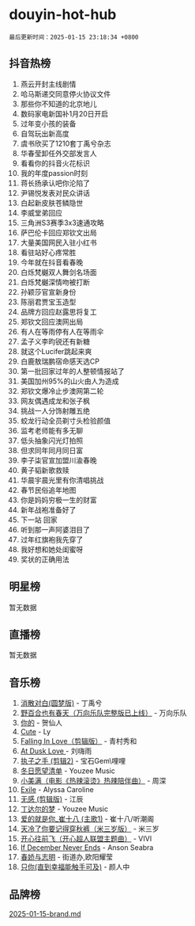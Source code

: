 # douyin-hot-hub

`最后更新时间：2025-01-15 23:18:34 +0800`

## 抖音热榜

1. 燕云开封主线剧情
1. 哈马斯递交同意停火协议文件
1. 那些你不知道的北京地儿
1. 数码家电新国补1月20日开启
1. 过年变小孩的装备
1. 自驾玩出新高度
1. 虞书欣买了1210套丁禹兮杂志
1. 华春莹卸任外交部发言人
1. 看看你的抖音火花标识
1. 我的年度passion时刻
1. 蒋长扬承认吧你沦陷了
1. 尹锡悦发表对民众讲话
1. 白起新皮肤苍鳞隐世
1. 李威堂弟回应
1. 三角洲S3赛季3x3速通攻略
1. 萨巴伦卡回应郑钦文出局
1. 大量美国网民入驻小红书
1. 看驻站好心疼常胜
1. 今年就在抖音看春晚
1. 白烁梵樾双人舞剑名场面
1. 白烁梵樾深情吻被打断
1. 孙颖莎官宣新身份
1. 陈丽君贾宝玉造型
1. 品牌方回应赵露思将复工
1. 郑钦文回应澳网出局
1. 有人在等雨停有人在等雨伞
1. 孟子义李昀锐还有新糖
1. 就这个Lucifer跳起来爽
1. 白鹿敖瑞鹏宿命感天选CP
1. 第一批回家过年的人整顿情报站了
1. 美国加州95%的山火由人为造成
1. 郑钦文爆冷止步澳网第二轮
1. 网友偶遇成龙和张子枫
1. 挑战一人分饰射雕五绝
1. 蛟龙行动全员剃寸头检验颜值
1. 监考老师能有多无聊
1. 低头抽象闪光灯拍照
1. 但求同年同月同日富
1. 李子柒官宣加盟川渝春晚
1. 黄子韬新歌救赎
1. 华晨宇晨光里有你清唱挑战
1. 春节民俗追年地图
1. 你是妈妈穷极一生的财富
1. 新年战袍准备好了
1. 下一站 回家
1. 听到那一声阿婆泪目了
1. 过年红旗袍我先穿了
1. 我好想和她处闺蜜呀
1. 奖状的正确用法

## 明星榜

暂无数据

## 直播榜

暂无数据

## 音乐榜

1. [消散对白(圆梦版)](https://sf5-hl-cdn-tos.douyinstatic.com/obj/tos-cn-ve-2774/og4jB5I5IizzoZVAAAzWgBMAsMDWoArfwBOiFs) - 丁禹兮
1. [野百合也有春天（万向乐队完整版已上线）](https://sf5-hl-cdn-tos.douyinstatic.com/obj/tos-cn-ve-2774/oMnUxhRAMiAGBqDtIPBQ7ACYQZFlJCftcgeDJE) - 万向乐队
1. [你的](https://sf5-hl-cdn-tos.douyinstatic.com/obj/tos-cn-ve-2774/oYuIeKf42jB7sEV6B2upMdpYAgfrQWj0FeRegh) - 贺仙人
1. [Cute](https://sf5-hl-cdn-tos.douyinstatic.com/obj/tos-cn-ve-2774/o4IbIzHWKAAB4wsS5qMBRiiAlEBGTpQRNfFvuo) - Ly
1. [Falling In Love（剪辑版）](https://sf5-hl-cdn-tos.douyinstatic.com/obj/tos-cn-ve-2774/o8ajpA8zzgBPahbBIO8AcKGBLJezFCRd1wfP9f) - 青村秀和
1. [ At Dusk  Love ](https://sf5-hl-cdn-tos.douyinstatic.com/obj/tos-cn-ve-2774/o8CrpCf5CaYgI4ZrtQgMQAFEfuGqNnRSDQAPBc) - 刘嗨雨
1. [执子之手 (剪辑2)](https://sf5-hl-cdn-tos.douyinstatic.com/obj/tos-cn-ve-2774/oUoZLQjCc31XzqsBnBQUNgeKtYPBcgbFDwtfcu) - 宝石Gem\哩哩
1. [冬日愿望清单](https://sf5-hl-cdn-tos.douyinstatic.com/obj/tos-cn-ve-2774/oIIgUOeamCFCVAzxN6MFRLIBlLGpUqQxeeHrLE) - Youzee Music
1. [小美满（电影《热辣滚烫》热辣陪伴曲）](https://sf5-hl-cdn-tos.douyinstatic.com/obj/tos-cn-ve-2774/o0GAn2lSgfZIDUgtevCGDQYnFg4CwnrBaxbTZL) - 周深
1. [Exile](https://sf5-hl-cdn-tos.douyinstatic.com/obj/tos-cn-ve-2774/oYj4gAQTknKE3WW0Je8KGmQ7z1cA4FefwtbufD) - Alyssa Caroline
1. [无感 (剪辑版)](https://sf5-hl-cdn-tos.douyinstatic.com/obj/tos-cn-ve-2774/o0eIsUzJBDlQaQFC5OFlgbMEZC1TFYBftOBn6p) - 江辰
1. [丁达尔的梦](https://sf5-hl-cdn-tos.douyinstatic.com/obj/tos-cn-ve-2774/oMU3WirUZBVQkAC9ccG5P2IQirziZM2RTInUY) - Youzee Music
1. [爱的就是你_崔十八 (主歌1)](https://sf5-hl-cdn-tos.douyinstatic.com/obj/tos-cn-ve-2774/oI5BO5DhFZ6UTcNCnZaOCBLtZ7WIMQGfgnXf5E) - 崔十八/听潮阁
1. [天冷了你要记得穿秋裤（米三岁版）](https://sf5-hl-cdn-tos.douyinstatic.com/obj/tos-cn-ve-2774/oQlIwVIDWiZ6BQilAorS7MA0AgCkQDvcZAdm1) - 米三岁
1. [开心往前飞（开心超人联盟主题曲）](https://sf3-cdn-tos.douyinstatic.com/obj/tos-cn-ve-2774/9d8fb7c82cf1421fb93a9fe925275e0a) - VIVI
1. [If December Never Ends](https://sf5-hl-cdn-tos.douyinstatic.com/obj/tos-cn-ve-2774/oY1IQMoTgCFIBg8RZifyqlBBt1UFgitTYmxeOS) - Anson Seabra
1. [春娇与志明](https://sf5-hl-cdn-tos.douyinstatic.com/obj/tos-cn-ve-2774/e530d8fceb7044b39707d7f9ff54add1) - 街道办,欧阳耀莹
1. [只你(直到幸福能触手可及)](https://sf5-hl-cdn-tos.douyinstatic.com/obj/tos-cn-ve-2774/o0lBkRDzFTeaVSUz3ZZSCBVtZ5DIMQGfgmEAuE) - 颜人中

## 品牌榜

[2025-01-15-brand.md](2025-01-15-brand.md)
